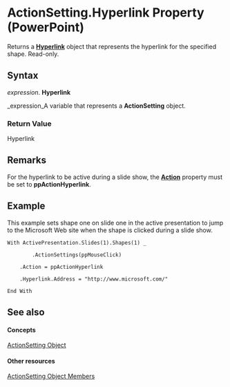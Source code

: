 
# ActionSetting.Hyperlink Property (PowerPoint)

Returns a  **[Hyperlink](c8d53079-b280-c93c-a3c9-b865d09abe1a.md)** object that represents the hyperlink for the specified shape. Read-only.


## Syntax

 _expression_. **Hyperlink**

 _expression_A variable that represents a  **ActionSetting** object.


### Return Value

Hyperlink


## Remarks

For the hyperlink to be active during a slide show, the  **[Action](32ed5574-5ac0-abb7-d300-6644fc894ec1.md)** property must be set to **ppActionHyperlink**. 


## Example

This example sets shape one on slide one in the active presentation to jump to the Microsoft Web site when the shape is clicked during a slide show.


```
With ActivePresentation.Slides(1).Shapes(1) _

        .ActionSettings(ppMouseClick)

    .Action = ppActionHyperlink

    .Hyperlink.Address = "http://www.microsoft.com/"

End With
```


## See also


#### Concepts


 [ActionSetting Object](21381ff0-b9ff-59d8-77e9-345905fb8617.md)
#### Other resources


 [ActionSetting Object Members](0b86ea2f-f1c4-e7aa-7a32-ef30d3b93599.md)
